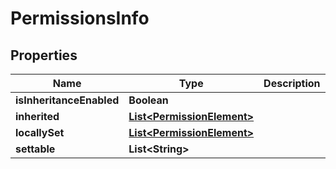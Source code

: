# PermissionsInfo

## Properties
Name | Type | Description | Notes
------------ | ------------- | ------------- | -------------
**isInheritanceEnabled** | **Boolean** |  |  [optional]
**inherited** | [**List&lt;PermissionElement&gt;**](PermissionElement.md) |  |  [optional]
**locallySet** | [**List&lt;PermissionElement&gt;**](PermissionElement.md) |  |  [optional]
**settable** | **List&lt;String&gt;** |  |  [optional]
